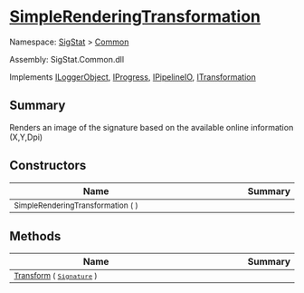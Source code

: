 # [SimpleRenderingTransformation](./SimpleRenderingTransformation.md)

Namespace: [SigStat]() > [Common](./README.md)

Assembly: SigStat.Common.dll

Implements [ILoggerObject](./ILoggerObject.md), [IProgress](./Helpers/IProgress.md), [IPipelineIO](./Pipeline/IPipelineIO.md), [ITransformation](./ITransformation.md)

## Summary
Renders an image of the signature based on the available online information (X,Y,Dpi)

## Constructors

| Name | Summary | 
| --- | --- | 
| <div style="width:290px"><sub>SimpleRenderingTransformation (  )</sub></div>| <div style="width:290px"><sub></sub></div>| <br>


## Methods

| Name | Summary | 
| --- | --- | 
| <div style="width:290px"><sub>[Transform](./Methods/SimpleRenderingTransformation-100663459.md) ( [`Signature`](./Signature.md) )</sub></div>| <div style="width:290px"><sub></sub></div>| <br>


